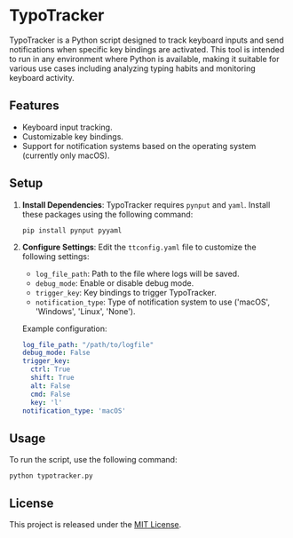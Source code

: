 # TypoTracker

TypoTracker is a Python script designed to track keyboard inputs and send notifications when specific key bindings are activated. This tool is intended to run in any environment where Python is available, making it suitable for various use cases including analyzing typing habits and monitoring keyboard activity.

## Features

- Keyboard input tracking.
- Customizable key bindings.
- Support for notification systems based on the operating system (currently only macOS).

## Setup

1. **Install Dependencies**:
   TypoTracker requires `pynput` and `yaml`. Install these packages using the following command:

   ```
   pip install pynput pyyaml
   ```

2. **Configure Settings**:
   Edit the `ttconfig.yaml` file to customize the following settings:

   - `log_file_path`: Path to the file where logs will be saved.
   - `debug_mode`: Enable or disable debug mode.
   - `trigger_key`: Key bindings to trigger TypoTracker.
   - `notification_type`: Type of notification system to use ('macOS', 'Windows', 'Linux', 'None').

   Example configuration:

   ```yaml
   log_file_path: "/path/to/logfile"
   debug_mode: False
   trigger_key:
     ctrl: True
     shift: True
     alt: False
     cmd: False
     key: 'l'
   notification_type: 'macOS'
   ```

## Usage

To run the script, use the following command:

```
python typotracker.py
```

## License

This project is released under the [MIT License](LICENSE).

